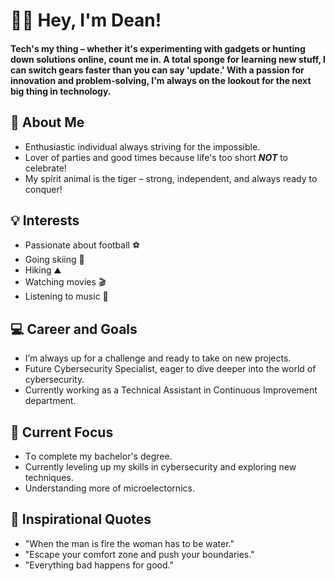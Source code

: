 # 👋🏽 Hey, I'm Dean!
 ####    Tech's my thing – whether it's experimenting with gadgets or hunting down solutions online, count me in. A total sponge for learning new stuff, I can switch gears faster than you can say 'update.' With a passion for innovation and problem-solving, I'm always on the lookout for the next big thing in technology.
## 🚀 About Me
- Enthusiastic individual always striving for the impossible.
- Lover of parties and good times because life's too short __***NOT***__ to celebrate!
- My spirit animal is the tiger – strong, independent, and always ready to conquer!
## 💡 Interests
- Passionate about football ⚽
- Going skiing 🎿
- Hiking ⛰️
- Watching movies 🎬
- Listening to music 🎵
## 💻 Career and Goals
- I’m always up for a challenge and ready to take on new projects.
- Future Cybersecurity Specialist, eager to dive deeper into the world of cybersecurity.
- Currently working as a Technical Assistant in Continuous Improvement department. 
## 🌱 Current Focus
- Тo complete my bachelor's degree.
- Currently leveling up my skills in cybersecurity and exploring new techniques.
- Understanding more of microelectornics.
## 💭 Inspirational Quotes
- "When the man is fire the woman has to be water."
- "Escape your comfort zone and push your boundaries."
- "Everything bad happens for good."
